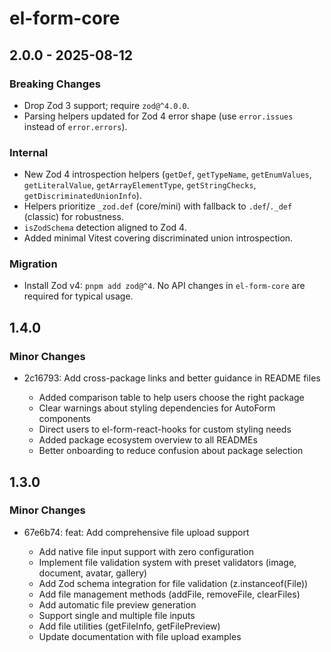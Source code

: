 # el-form-core

## 2.0.0 - 2025-08-12

### Breaking Changes

- Drop Zod 3 support; require `zod@^4.0.0`.
- Parsing helpers updated for Zod 4 error shape (use `error.issues` instead of `error.errors`).

### Internal

- New Zod 4 introspection helpers (`getDef`, `getTypeName`, `getEnumValues`, `getLiteralValue`, `getArrayElementType`, `getStringChecks`, `getDiscriminatedUnionInfo`).
- Helpers prioritize `_zod.def` (core/mini) with fallback to `.def`/`._def` (classic) for robustness.
- `isZodSchema` detection aligned to Zod 4.
- Added minimal Vitest covering discriminated union introspection.

### Migration

- Install Zod v4: `pnpm add zod@^4`. No API changes in `el-form-core` are required for typical usage.

## 1.4.0

### Minor Changes

- 2c16793: Add cross-package links and better guidance in README files

  - Added comparison table to help users choose the right package
  - Clear warnings about styling dependencies for AutoForm components
  - Direct users to el-form-react-hooks for custom styling needs
  - Added package ecosystem overview to all READMEs
  - Better onboarding to reduce confusion about package selection

## 1.3.0

### Minor Changes

- 67e6b74: feat: Add comprehensive file upload support

  - Add native file input support with zero configuration
  - Implement file validation system with preset validators (image, document, avatar, gallery)
  - Add Zod schema integration for file validation (z.instanceof(File))
  - Add file management methods (addFile, removeFile, clearFiles)
  - Add automatic file preview generation
  - Support single and multiple file inputs
  - Add file utilities (getFileInfo, getFilePreview)
  - Update documentation with file upload examples
